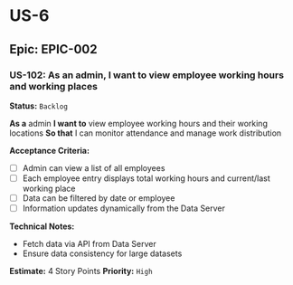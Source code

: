 # US-6

## Epic: EPIC-002

### US-102: As an admin, I want to view employee working hours and working places
**Status:** `Backlog`

**As a** admin
**I want to** view employee working hours and their working locations
**So that** I can monitor attendance and manage work distribution

**Acceptance Criteria:**
- [ ] Admin can view a list of all employees
- [ ] Each employee entry displays total working hours and current/last working place
- [ ] Data can be filtered by date or employee
- [ ] Information updates dynamically from the Data Server

**Technical Notes:**
- Fetch data via API from Data Server
- Ensure data consistency for large datasets

**Estimate:** 4 Story Points
**Priority:** `High`